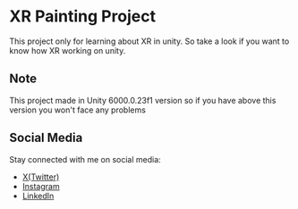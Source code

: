 # XR Painting Project

This project only for learning about XR in unity. So take a look if you want to know how XR working on unity.

## Note

This project made in Unity 6000.0.23f1 version so if you have above this version you won't face any problems

## Social Media
Stay connected with me on social media:
- [X(Twitter)](https://x.com/slo_dev)
- [Instagram](https://www.instagram.com/sl0.dev)
- [LinkedIn](https://www.linkedin.com/in/salem-albanaqi-4914a8302/)
